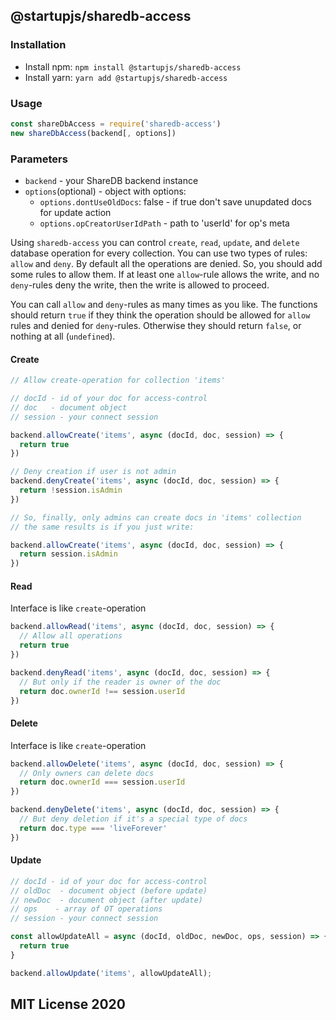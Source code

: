 ## @startupjs/sharedb-access

### Installation

- Install npm: `npm install @startupjs/sharedb-access`
- Install yarn: `yarn add @startupjs/sharedb-access`

### Usage

```js
const shareDbAccess = require('sharedb-access')
new shareDbAccess(backend[, options])
```

### Parameters

* `backend` - your ShareDB backend instance
* `options`(optional) - object with options:
  * `options.dontUseOldDocs`: false - if true don't save unupdated docs for update action
  * `options.opCreatorUserIdPath` - path to 'userId' for op's meta


Using `sharedb-access` you can control `create`, `read`, `update`, and `delete` 
database operation for every collection. You can use two types of rules: 
`allow` and `deny`. By default all the operations are denied. So, you should
add some rules to allow them. If at least one `allow`-rule allows the write, and
no `deny`-rules deny the write, then the write is allowed to proceed. 

You can call `allow` and `deny`-rules as many times as you like. The functions 
should return `true` if they think the operation should be allowed for `allow` 
rules and denied for `deny`-rules. Otherwise they should return `false`, or 
nothing at all (`undefined`).

#### Create

```js
// Allow create-operation for collection 'items'

// docId - id of your doc for access-control
// doc   - document object
// session - your connect session

backend.allowCreate('items', async (docId, doc, session) => {
  return true
})

// Deny creation if user is not admin
backend.denyCreate('items', async (docId, doc, session) => {
  return !session.isAdmin
})

// So, finally, only admins can create docs in 'items' collection
// the same results is if you just write:

backend.allowCreate('items', async (docId, doc, session) => {
  return session.isAdmin
})
```
#### Read

Interface is like `create`-operation

```js
backend.allowRead('items', async (docId, doc, session) => {
  // Allow all operations
  return true
})

backend.denyRead('items', async (docId, doc, session) => {
  // But only if the reader is owner of the doc
  return doc.ownerId !== session.userId
})
```

#### Delete

Interface is like `create`-operation

```js
backend.allowDelete('items', async (docId, doc, session) => {
  // Only owners can delete docs
  return doc.ownerId === session.userId
})

backend.denyDelete('items', async (docId, doc, session) => {
  // But deny deletion if it's a special type of docs
  return doc.type === 'liveForever'
})
```

#### Update

```js
// docId - id of your doc for access-control
// oldDoc  - document object (before update)
// newDoc  - document object (after update)
// ops    - array of OT operations
// session - your connect session

const allowUpdateAll = async (docId, oldDoc, newDoc, ops, session) => {
  return true
}

backend.allowUpdate('items', allowUpdateAll);
```

## MIT License 2020
